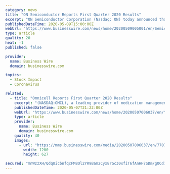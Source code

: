 ```yaml
---
category: news
title: "ON Semiconductor Reports First Quarter 2020 Results"
excerpt: "ON Semiconductor Corporation (Nasdaq: ON) today announced that 2020 first quarter revenue was $1,277.9 million, down approximately 8 percent compared"
publishedDateTime: 2020-05-09T15:00:00Z
webUrl: "https://www.businesswire.com/news/home/20200509005001/en/Semiconductor-Reports-Quarter-2020-Results"
type: article
quality: 20
heat: -1
published: false

provider:
  name: Business Wire
  domain: businesswire.com

topics:
  - Stock Impact
  - Coronavirus

related:
  - title: "Omnicell Reports First Quarter 2020 Results"
    excerpt: "(NASDAQ:OMCL), a leading provider of medication management solutions and adherence tools for healthcare systems and pharmacies, today announced results for its first quarter ended March 31, 2020. GAAP revenues for the first quarter of 2020 were $229."
    publishedDateTime: 2020-05-07T21:22:00Z
    webUrl: "https://www.businesswire.com/news/home/20200507006037/en/"
    type: article
    provider:
      name: Business Wire
      domain: businesswire.com
    quality: 40
    images:
      - url: "https://mms.businesswire.com/media/20200507006037/en/770779/23/01_omnicell_lockup_horizontal_green_rgb.jpg"
        width: 1200
        height: 627

secured: "mnWzzXH/QdqUicbnfqcFM8Ol2YR9Bam2Cyx8rGc30xfiT6fAnHH7SDm/gOCd7/XcGQnaM+mzajQL7PD53e+mHMMsOgXHzjrsMBMw3RrJYYFY2LVcgZZelEbnwigUIcpYyfm1L9pcy4DakIfACgBOfHnG30KztZsbp0eCrS/isp7+1pMzYA4KVIJKpa4ElBWSfC9QSabqvCbzZKymQJ8YF+1xvj2yAj6LiTQGhNJVbsyxPyd1OI/4aOH58CbvjCP1BL57lf+pBmpOwxUYH2ueH+YCE6GHS1ohZvhBoJmUOHjOjCfUltLqSAx2mI9AXfh10zOnk5pGyvz5725kWDFf7kqHDgBZUrLl9rUeGFd2HNLpwKmzjR/AjWt1kYZ8j/tuoiFcbS3pisoBpfuQSUiEYUgUiljpXhNJrEq2XS95GFZBEcBVIRHKifvRFa8p9gq+rkc+FP20FFcv+trvkGnw3rqLLl1hvdZ92ZJTKcpvlr4=;wOvKJJ09kCyOm3UNakiiAA=="
---
```


